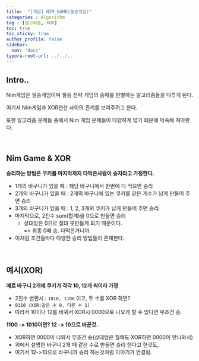 ```yaml
---
title:  "[개념] NIM_GAME(필승게임)"
categories : Algorithm
tag : [알고리즘, XOR]
toc: true
toc_sticky: true
author_profile: false
sidebar:
  nav: "docs"
typora-root-url: ../../..
---
```




## Intro..

Nim게임은 필승게임이며 필승 전략 게임의 승패를 판별하는 알고리즘들을 다루게 된다.

여기서 Nim게임과 XOR연산 사이의 관계를 보여주려고 한다.

또한 알고리즘 문제들 중에서 Nim 게임 문제들이 다양하게 많기 떄문에 익숙해 져야한다.

<br>

## Nim Game & XOR

**승리하는 방법은 쿠키를 마지막까지 다먹은사람이 승자라고 가정한다.**

* 1개의 바구니가 있을 때 : 해당 바구니에서 한번에 다 먹으면 승리
* 2개의 바구니가 있을 때 : 2개의 바구니에 있는 쿠키를 같은 개수가 남게 만들어 주면 승리
* 3개의 바구니가 있을 때 : 1, 2, 3개의 쿠키가 남게 만들어 주면 승리
* 마지막으로, 2진수 sum(합계)을 0으로 만들면 승리
  * 상대방은 0으로 절대 못만들게 되기 때문이다.  
    => 최종 0때 승. 다먹은거니까.
* 이처럼 조건들마다 다양한 승리 방법들이 존재한다.

<br>

## 예시(XOR)

**예로 바구니 2개에 쿠키가 각각 10, 12개 씩이라 가정**   

* 2진수 변환시 : `1010, 1100` 이고, 두 수를 XOR 하면? 
* `0110 (XOR:같은 수 0, 다른 수 1)`
* 따라서 10이나 12를 바꿔서 XOR시 0000으로 나오게 할 수 있다면 무조건 승.   



**1100 -> 1010이면? 12 -> 10으로 바꾼것.** 

* XOR하면 0000이 나와서 무조건 승(상대방은 뭘해도 XOR하면 0000이 안나와서) 
* 위에서 설명한 바구니 2개 때 같은 수로 만들면 승리 한다고 한것도, 
* 여기서 12->10으로 바꾸니까 승리 하는것처럼 이야기가 연결됨.
